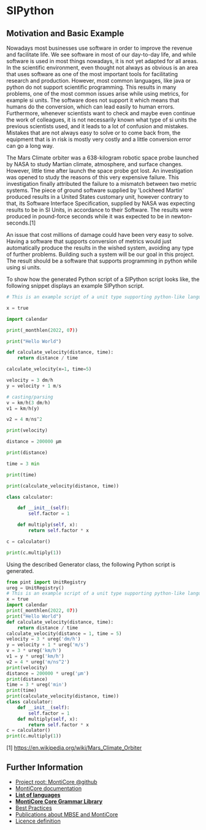 # SIPython

## Motivation and Basic Example
Nowadays most businesses use software in order to improve the revenue and facilitate life. We see software
in most of our day-to-day life, and while software is used in most things nowadays, it is not yet adapted
for all areas. In the scientific environment, even thought not always as obvious is an area that uses 
software as one of the most important tools for facilitating research and production.
However, most common languages, like java or python do not support scientific programming. This results in many problems, 
one of the most common issues arise while using metrics, for example si units. The software does not support it
which means that humans do the conversion, which can lead easily to human errors. Furthermore, whenever scientists
want to check and maybe even continue the work of colleagues, it is not necessarily known what type of si units
the previous scientists used, and it leads to a lot of confusion and mistakes. Mistakes that are not always easy to 
solve or to come back from, the equipment that is in risk is mostly very costly and a little conversion error can go
a long way.

The Mars Climate orbiter was a 638-kilogram robotic space probe launched by NASA to study Martian climate, atmosphere, 
and surface changes. However, little time after launch the space probe got lost. An investigation was opened to study 
the reasons of this very expensive failure. This investigation finally attributed the failure to a mismatch between two
metric systems. The piece of ground software supplied by 'Lockheed Martin' produced results in a United States customary
unit, however contrary to that, its Software Interface Specification, supplied by NASA was expecting results to be in 
SI Units, in accordance to their Software. The results were produced in pound-force seconds while it was expected to be 
in newton-seconds.[1]

An issue that cost millions of damage could have been very easy to solve. Having a software that supports conversion of
metrics would just automatically produce the results in the wished system, avoiding any type of further problems. 
Building such a system will be our goal in this project. The result should be a software that supports programming in 
python while using si units.

To show how the generated Python script of a SIPython script looks like, the following snippet displays an example SIPython script.

```python
# This is an example script of a unit type supporting python-like language

x = true

import calendar

print(_monthlen(2022, 07))

print("Hello World")

def calculate_velocity(distance, time):
    return distance / time

calculate_velocity(x=1, time=5)

velocity = 3 dm/h
y = velocity + 1 m/s

# casting/parsing
v = km/h(3 dm/h)
v1 = km/h(y)

v2 = 4 m/ns^2

print(velocity)

distance = 200000 µm

print(distance)

time = 3 min

print(time)

print(calculate_velocity(distance, time))

class calculator:

    def __init__(self):
        self.factor = 1

    def multiply(self, x):
        return self.factor * x

c = calculator()

print(c.multiply(1))

```
Using the described Generator class, the following Python script is generated.

```python
from pint import UnitRegistry
ureg = UnitRegistry()
# This is an example script of a unit type supporting python-like language
x = true
import calendar
print(_monthlen(2022, 07))
print("Hello World")
def calculate_velocity(distance, time):
    return distance / time
calculate_velocity(distance = 1, time = 5)
velocity = 3 * ureg('dm/h')
y = velocity + 1 * ureg('m/s')
v = 3 * ureg('km/h')
v1 = y * ureg('km/h')
v2 = 4 * ureg('m/ns^2')
print(velocity)
distance = 200000 * ureg('µm')
print(distance)
time = 3 * ureg('min')
print(time)
print(calculate_velocity(distance, time))
class calculator:
    def __init__(self):
        self.factor = 1
    def multiply(self, x):
        return self.factor * x
c = calculator()
print(c.multiply(1))

```

[1] https://en.wikipedia.org/wiki/Mars_Climate_Orbiter


## Further Information

* [Project root: MontiCore @github](https://github.com/MontiCore/monticore)
* [MontiCore documentation](http://www.monticore.de/)
* [**List of languages**](https://github.com/MontiCore/monticore/blob/opendev/docs/Languages.md)
* [**MontiCore Core Grammar Library**](https://github.com/MontiCore/monticore/blob/opendev/monticore-grammar/src/main/grammars/de/monticore/Grammars.md)
* [Best Practices](https://github.com/MontiCore/monticore/blob/opendev/docs/BestPractices.md)
* [Publications about MBSE and MontiCore](https://www.se-rwth.de/publications/)
* [Licence definition](https://github.com/MontiCore/monticore/blob/master/00.org/Licenses/LICENSE-MONTICORE-3-LEVEL.md)



